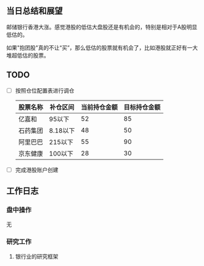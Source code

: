 ## 当日总结和展望

邮储银行香港大涨。感觉港股的低估大盘股还是有机会的，特别是相对于A股明显低估的。

如果"抱团股"真的不让“买”，那么低估的股票就有机会了，比如港股就正好有一大堆超低估的股票。

## TODO

- [ ] 按照仓位配置表进行调仓

  | 股票名称 | 补仓区间 | 当前持仓金额 | 目标持仓金额 |
  | -------- | -------- | ------------ | ------------ |
  | 亿嘉和   | 95以下   | 52           | 85           |
  | 石药集团 | 8.18以下 | 48           | 50           |
  | 阿里巴巴 | 215以下  | 55           | 90           |
  | 京东健康 | 100以下  | 28           | 30           |

- [ ] 完成港股账户创建

## 工作日志

### 盘中操作

无

### 研究工作

1. 银行业的研究框架

